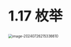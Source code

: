 # 1.17 枚举

<img src="https://csnotes.oss-cn-beijing.aliyuncs.com/photos/image-20240726215336610.png" alt="image-20240726215336610" style="zoom:50%;" />